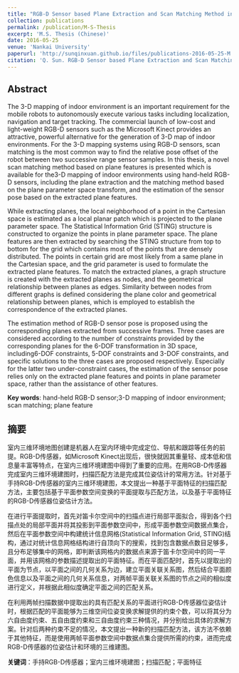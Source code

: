 ```yaml
---
title: "RGB-D Sensor based Plane Extraction and Scan Matching Method in 3D Indoor Environments"
collection: publications
permalink: /publication/M-S-Thesis
excerpt: 'M.S. Thesis (Chinese)'
date: 2016-05-25
venue: 'Nankai University'
paperurl: 'http://sunqinxuan.github.io/files/publications-2016-05-25-M.S.Thesis.pdf'
citation: 'Q. Sun. RGB-D Sensor based Plane Extraction and Scan Matching Method in 3D Indoor Environments. M.S. thesis, Nankai University, Tianjin, China, 2016.'
---
```


## Abstract 

The 3-D mapping of indoor environment is an important requirement for the mobile robots to autonomously execute various tasks including localization, navigation and target tracking. The commercial launch of low-cost and light-weight RGB-D sensors such as the Microsoft Kinect provides an attractive, powerful alternative for the generation of 3-D map of indoor environments. For the 3-D mapping systems using RGB-D sensors, scan matching is the most common way to find the relative pose offset of the robot between two successive range sensor samples. In this thesis, a novel scan matching method based on plane features is presented which is available for the3-D mapping of indoor environments using hand-held RGB-D sensors, including the plane extraction and the matching method based on the plane parameter space transform, and the estimation of the sensor pose based on the extracted plane features. 

While extracting planes, the local neighborhood of a point in the Cartesian space is estimated as a local planar patch which is projected to the plane parameter space. The Statistical Information Grid (STING) structure is constructed to organize the points in plane parameter space. The plane features are then extracted by searching the STING structure from top to bottom for the grid which contains most of the points that are densely distributed. The points in certain grid are most likely from a same plane in the Cartesian space, and the grid parameter is used to formulate the extracted plane features. To match the extracted planes, a graph structure is created with the extracted planes as nodes, and the geometrical relationship between planes as edges. Similarity between nodes from different graphs is defined considering the plane color and geometrical relationship between planes, which is employed to establish the correspondence of the extracted planes. 

The estimation method of RGB-D sensor pose is proposed using the corresponding planes extracted from successive frames. Three cases are considered according to the number of constraints provided by the corresponding planes for the 6-DOF transformation in 3D space, including6-DOF constraints, 5-DOF constraints  and 3-DOF constraints, and specific solutions to the three cases are proposed respectively. Especially for the latter two under-constraint cases, the estimation of the sensor pose relies only on the extracted plane features and points in plane parameter space, rather than the assistance of other features. 

**Key words**: hand-held RGB-D sensor;3-D mapping of indoor environment; scan matching; plane feature 

## 摘要

室内三维环境地图创建是机器人在室内环境中完成定位、导航和跟踪等任务的前提。RGB-D传感器，如Microsoft Kinect出现后，很快就因其重量轻、成本低和信息量丰富等特点，在室内三维环境建图中得到了重要的应用。在用RGB-D传感器完成室内三维环境建图时，扫描匹配方法是完成其位姿估计的常用方法。针对基于手持RGB-D传感器的室内三维环境建图，本文提出一种基于平面特征的扫描匹配方法，主要包括基于平面参数空间变换的平面提取与匹配方法，以及基于平面特征的RGB-D传感器位姿估计方法。

在进行平面提取时，首先对笛卡尔空间中的扫描点进行局部平面拟合，得到各个扫描点处的局部平面并将其投影到平面参数空间中，形成平面参数空间数据点集合，然后在平面参数空间中构建统计信息网格(Statistical Information Grid, STING)结构，通过对统计信息网格结构进行自顶向下的搜索，找到包含数据点数目足够多，且分布足够集中的网格，即判断该网格内的数据点来源于笛卡尔空间中的同一平面，并用该网格的参数描述提取出的平面特征。而在平面匹配时，首先以提取出的平面为节点，以平面之间的几何关系为边，建立平面关联关系图，然后结合平面颜色信息以及平面之间的几何关系信息，对两帧平面关联关系图的节点之间的相似度进行定义，并根据此相似度确定平面之间的匹配关系。

在利用两帧扫描数据中提取出的具有匹配关系的平面进行RGB-D传感器位姿估计时，根据匹配的平面能够为三维空间位姿变换求解提供的约束个数，可以将其分为六自由度约束、五自由度约束和三自由度约束三种情况，并分别给出具体的求解方案。针对后两种约束不足的情况，本文提出一种新的扫描匹配方法，该方法不依赖于其他特征，而是使用两帧平面参数空间中数据点集合提供所需的约束，进而完成RGB-D传感器的位姿估计和环境的三维建图。

**关键词**：手持RGB-D传感器；室内三维环境建图；扫描匹配；平面特征





